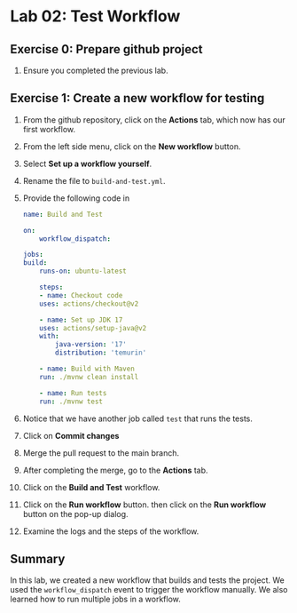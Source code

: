 
# Lab 02: Test Workflow

## Exercise 0: Prepare github project

1. Ensure you completed the previous lab.

## Exercise 1: Create a new workflow for testing

1. From the github repository, click on the **Actions** tab, which now has our first workflow.
2. From the left side menu, click on the **New workflow** button.
   
3. Select **Set up a workflow yourself**.
   
4. Rename the file to `build-and-test.yml`.
5. Provide the following code in 

    ```yml
    name: Build and Test

    on:
        workflow_dispatch:

    jobs:
    build:
        runs-on: ubuntu-latest

        steps:
        - name: Checkout code
        uses: actions/checkout@v2

        - name: Set up JDK 17
        uses: actions/setup-java@v2
        with:
            java-version: '17'
            distribution: 'temurin'

        - name: Build with Maven
        run: ./mvnw clean install

        - name: Run tests
        run: ./mvnw test
    ```

6. Notice that we have another job called `test` that runs the tests.
7. Click on **Commit changes**
8. Merge the pull request to the main branch.
9. After completing the merge, go to the **Actions** tab.
10. Click on the **Build and Test** workflow.
11. Click on the **Run workflow** button. then click on the **Run workflow** button on the pop-up dialog.
12. Examine the logs and the steps of the workflow.

## Summary 

In this lab, we created a new workflow that builds and tests the project. We used the `workflow_dispatch` event to trigger the workflow manually. We also learned how to run multiple jobs in a workflow.